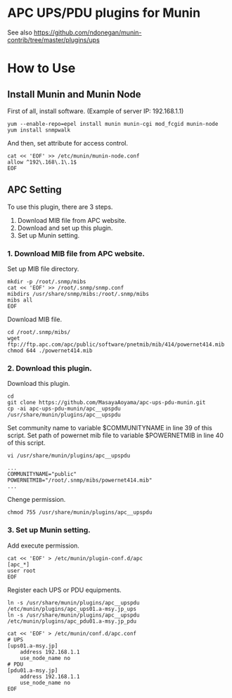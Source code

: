 # APC UPS/PDU plugins for Munin

See also https://github.com/ndonegan/munin-contrib/tree/master/plugins/ups

# How to Use

## Install Munin and Munin Node

First of all, install software.
(Example of server IP: 192.168.1.1)

    yum --enable-repo=epel install munin munin-cgi mod_fcgid munin-node
    yum install snmpwalk

And then, set attribute for access control.

    cat << 'EOF' >> /etc/munin/munin-node.conf
    allow ^192\.168\.1\.1$
    EOF

## APC Setting

To use this plugin, there are 3 steps.

1. Download MIB file from APC website.
2. Download and set up this plugin.
3. Set up Munin setting.

### 1. Download MIB file from APC website.

Set up MIB file directory.

    mkdir -p /root/.snmp/mibs
    cat << 'EOF' >> /root/.snmp/snmp.conf
    mibdirs /usr/share/snmp/mibs:/root/.snmp/mibs
    mibs all
    EOF

Download MIB file.

    cd /root/.snmp/mibs/
    wget ftp://ftp.apc.com/apc/public/software/pnetmib/mib/414/powernet414.mib
    chmod 644 ./powernet414.mib

### 2. Download this plugin.

Download this plugin.

    cd
    git clone https://github.com/MasayaAoyama/apc-ups-pdu-munin.git
    cp -ai apc-ups-pdu-munin/apc__upspdu /usr/share/munin/plugins/apc__upspdu

Set community name to variable $COMMUNITYNAME in line 39 of this script.
Set path of powernet mib file to variable $POWERNETMIB in line 40 of this script.

    vi /usr/share/munin/plugins/apc__upspdu

    ...
    COMMUNITYNAME="public"
    POWERNETMIB="/root/.snmp/mibs/powernet414.mib"
    ...

Chenge permission.

    chmod 755 /usr/share/munin/plugins/apc__upspdu

### 3. Set up Munin setting.

Add execute permission.

    cat << 'EOF' > /etc/munin/plugin-conf.d/apc
    [apc_*]
    user root
    EOF

Register each UPS or PDU equipments.

    ln -s /usr/share/munin/plugins/apc__upspdu /etc/munin/plugins/apc_ups01.a-msy.jp_ups
    ln -s /usr/share/munin/plugins/apc__upspdu /etc/munin/plugins/apc_pdu01.a-msy.jp_pdu

    cat << 'EOF' > /etc/munin/conf.d/apc.conf
    # UPS
    [ups01.a-msy.jp]
        address 192.168.1.1
        use_node_name no
    # PDU
    [pdu01.a-msy.jp]
        address 192.168.1.1
        use_node_name no
    EOF


